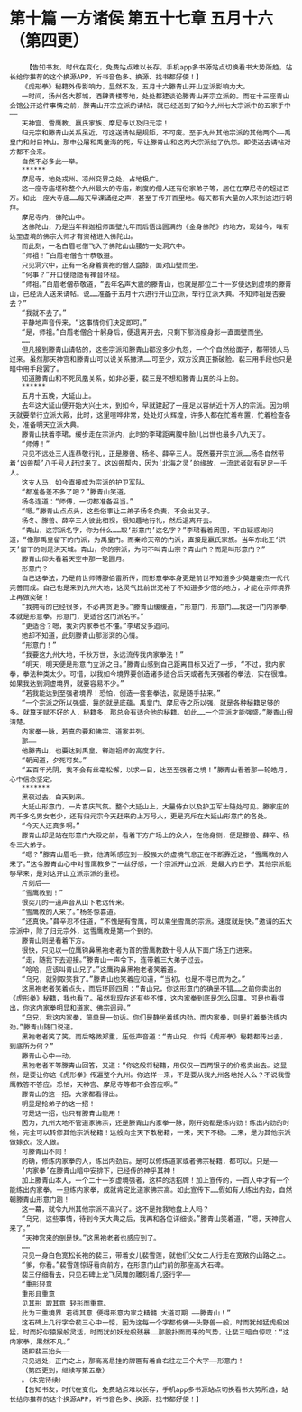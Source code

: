 # 第十篇 一方诸侯 第五十七章 五月十六（第四更）
        【告知书友，时代在变化，免费站点难以长存，手机app多书源站点切换看书大势所趋，站长给你推荐的这个换源APP，听书音色多、换源、找书都好使！】
       《虎形拳》秘籍外传影响力，显然不及，五月十六滕青山开山立派影响力大。
       一时间，扬州各大郡城，酒肆青楼等地，处处都建谈论滕青山开宗立派的。而在十三座青山会馆公开这件事情之前，滕青山开宗立派的请帖，就已经送到了如今九州七大宗派中的五家手中——
       天神宫、雪鹰教、嬴氏家族、摩尼寺以及归元宗！
       归元宗和滕青山关系虽近，可这送请帖是规矩，不可废。至于九州其他宗派的其他两个——禹皇门和射日神山。那申公屠和禹童海的死，早让滕青山和这两大宗派结了仇怨。即使送去请帖对方都不会来。
       自然不必多此一举。
       ******
       摩尼寺，地处戎州、凉州交界之处，占地极广。
       这一座寺庙堪称整个九州最大的寺庙，剃度的僧人还有俗家弟子等，居住在摩尼寺的超过百万。如此一座大寺庙……每天早课诵经之声，甚至于传开百里地。每天都有大量的人来到这进行朝拜。
       摩尼寺内，佛陀山中。
       这佛陀山，乃是当年释迦祖师面壁九年而后悟出圆满的《金身佛陀》的地方，现如今，唯有达至虚境的佛宗大师才有资格进入佛陀山。
       而此刻，一名白眉老僧飞入了佛陀山山腰的一处洞穴中。
       “师祖！”白眉老僧合十恭敬道。
       只见洞穴中，正有一名身着黄袍的僧人盘膝，面对山壁而坐。
       “何事？”开口便隐隐有禅音环绕。
       “师祖。”白眉老僧恭敬道，“去年名声大震的滕青山，也就是那位二十一岁便达到虚境的滕青山，已经派人送来请帖。说……准备于五月十六进行开山立派，举行立派大典。不知师祖是否要去？”
       “我就不去了。”
       平静地声音传来，“这事情你们决定即可。”
       “是，师祖。”白眉老僧合十躬身后，便退离开去，只剩下那消瘦身影一直面壁而坐。
       ……
       但凡接到滕青山请帖的，这些宗派和滕青山都没多少仇怨，一个个自然给面子，都带领人马过来。虽然那天神宫和滕青山可以说关系撇清……可至少，双方没真正撕破脸。裴三用手段也只是暗中用手段罢了。
       知道滕青山和不死凤凰关系，如非必要，裴三是不想和滕青山真的斗上的。
       ******
       五月十五晚，大延山上。
       去年这大延山便开始大兴土木，到如今，早就建起了一座足以容纳近十万人的宗派。因为明天就要举行立派大殿，此时，这里喧哗非常，处处灯火辉煌，许多人都在忙着布置，忙着检查各处，准备明天立派大典。
       滕青山扶着李珺，缓步走在宗派内，此时的李珺距离腹中胎儿出世也最多八九天了。
       “师傅！”
       只见不远处三人连恭敬行礼，正是滕兽、杨冬、薛辛三人。既然要开宗立派……杨冬自然带着‘凶兽帮’八千号人赶过来了。这凶兽帮内，因为‘北海之灵’的缘故，一流武者就有足足一千人。
       这支人马，如今直接成为宗派的护卫军队。
       “都准备差不多了吧？”滕青山笑道。
       杨冬连道：“师傅，一切都准备妥当。”
       “嗯。”滕青山点点头，这些俗事让二弟子杨冬负责，不会出叉子。
       杨冬、滕兽、薛辛三人彼此相视，很知趣地行礼，然后退离开去。
       “青山，这宗派名字，你为什么……取‘形意门’这名字？”李珺看着周围，不由疑惑询问道，“像那禹皇留下的门派，为禹皇门。而秦岭天帝的门派，直接是嬴氏家族。当年东北王‘洪天’留下的则是洪天城。青山，你的宗派，为何不叫青山宗？青山门？而是叫形意门？”
       滕青山仰头看着天空中那一轮圆月。
       形意门？
       自己这拳法，乃是前世师傅滕伯雷所传，而形意拳本身更是前世不知道多少英雄豪杰一代代完善而成。自己也是来到九州大地，这灵气比前世充裕了不知道多少倍的地方，才能在宗师境界上再做突破！
       “我拥有的已经很多，不必再贪更多。”滕青山缓缓道，“形意门，形意门……我这一门内家拳，本就是形意拳。形意门，更适合这门派名字。”
       “更适合？嗯，我对内家拳也不懂。”李珺没多追问。
       她却不知道，此刻滕青山那澎湃的心情。
       “形意门！”
       “我要这九州大地，千秋万世，永远流传我内家拳法！”
       “明天，明天便是形意门立派之日。”滕青山感到自己距离目标又近了一步，“不过，我内家拳，拳法种类太少。可惜，以我如今境界要创造诸多适合后天或者先天强者的拳法，实在很难。如果我达到洞虚境界，就要容易不少。”
       “若我能达到至强者境界！恐怕，创造一套套拳法，就是随手拈来。”
       “一个宗派之所以强盛，靠的就是底蕴。禹皇门、摩尼寺之所以强，就是各种秘籍足够的多。就算天赋不好的人，秘籍多，那总会有适合他的秘籍。如此……一个宗派才能强盛。”滕青山很清楚。
       内家拳一脉，若真的要和佛宗、道家并列。
       那——
       他滕青山，也要达到禹皇、释迦祖师的高度才行。
       “朝闻道，夕死可矣。”
       “五百年光阴，我不会有丝毫松懈，以求一日，达至至强者之境！”滕青山看着那一轮皓月，心中信念坚定。
       *******
       黑夜过去，白天到来。
       大延山形意门，一片喜庆气氛。整个大延山上，大量侍女以及护卫军士随处可见。滕家庄的两千多名男女老少，还有归元宗今天赶来的上万号人，更是充斥在大延山形意门的各处。
       “今天人还真多啊。”
       滕青山却是站在形意门大殿之前，看着下方广场上的众人，在他身侧，便是滕兽、薛辛、杨冬三大弟子。
       “嗯？”滕青山眉毛一掀，他清晰感应到一股强大的虚境气息正在不断靠近这，“雪鹰教的人来了。”这令滕青山心中对雪鹰教多了一丝好感，一个宗派开山立派，是最大的日子。其他宗派能够早来，是对这开山立派宗派的重视。
       片刻后——
       “雪鹰教到！”
       很突兀的一道声音从山下老远传来。
       “雪鹰教的人来了。”杨冬惊喜道。
       “还真快。”薛辛忍不住道，“不愧是有雪鹰，可以乘坐雪鹰的宗派。速度就是快。”邀请的五大宗派中，除了归元宗外，这雪鹰教是第一个到的。
       滕青山则是看着下方。
       很快，只见以一位鹰钩鼻黑袍老者为首的雪鹰教数十号人从下面广场正门进来。
       “走，随我下去迎接。”滕青山一声令下，连带着三大弟子过去。
       “哈哈，应该叫青山兄了。”这鹰钩鼻黑袍老者笑着道。
       “乌兄，就别取笑我了。”滕青山也笑着应和道，“当初，也是不得已而为之。”
       这黑袍老者笑着点头，而后环顾四周：“青山兄，你这形意门的确是不错……之前你卖出的《虎形拳》秘籍，我也看了。虽然我现在还有些不懂，这内家拳到底是怎么回事。可是也看得出，你这内家拳明显和道家、佛宗迥异。”
       “乌兄，我这内家拳，简单是一句话。你们是静坐着练内劲。而内家拳，则是打着拳法练内劲。”滕青山随口说道。
       黑袍老者笑了笑，而后略微郑重，压低声音道：“青山兄，你将《虎形拳》秘籍都传出去，到底所为何？”
       滕青山心中一动。
       黑袍老者不等滕青山回答，又道：“你这般将秘籍，用仅仅一百两银子的价格卖出去。这显然，是要让你这《虎形拳》传遍整个九州。你这样一来，不是要从我九州各地抢人么？不说我雪鹰教答不答应。恐怕，天神宫、摩尼寺等都不会答应啊。”
       滕青山的这一招，大家都看得出。
       明显是抢弟子的这一招！
       可是这一招，也只有滕青山能用！
       因为，九州大地不管道家佛宗，还是滕青山内家拳一脉，刚开始都是练内劲！练出内劲的时候，完全可以转修其他宗派秘籍！这般向全天下散秘籍，一来，天下不稳。二来，是为其他宗派做嫁衣。没人做。
       可滕青山不同！
       的确，修炼内家拳的人，练出内劲后。是可以修炼道家或者佛宗秘籍，都可以。只是——
       ‘内家拳’在滕青山暗中安排下，已经传的神乎其神！
       加上滕青山本人，一个二十一岁虚境强者，这样的活招牌！加上宣传的，一百人中才有一个能练出内家拳。一旦练内家拳，成就肯定比道家佛宗高。如此宣传下……假如有人练出内劲，自然朝滕青山形意门跑！
       这一幕，就令九州其他宗派不高兴了。这不是抢我地盘上人吗？
       “乌兄，这些事情，待到今天大典之后，我再和各位详细谈。”滕青山笑着道，“嗯，天神宫人来了。”
       “天神宫来的倒是快。”这黑袍老者也感应到了。
       ……
       只见一身白色宽松长袍的裴三，带着女儿裴雪莲，就他们父女二人行走在宽敞的山路之上。
       “爹，你看。”裴雪莲惊讶看向前方，在形意门山门前的那座高大石碑。
       裴三仔细看去，只见石碑上龙飞凤舞的雕刻着几竖行字——
       “重形轻意
       重形且重意
       见其形 取其意 轻形而重意。
       此为三重境界 若得其意 便得形意内家之精髓 大道可期 ——滕青山！”
       这石碑上几行字令裴三心中一惊，因为这每一个字都仿佛一头野兽一般，时而犹如猛虎般凶猛，时而好似猿猴般灵活，时而犹如妖龙般残暴……那股扑面而来的气势，让裴三暗自惊叹：“这内家拳，果然不凡。”
       随即裴三抬头——
       只见远处，正门之上，那高高悬挂的牌匾有着自右往左三个大字——形意门！
       （第四更到，继续写第五章）
       。（未完待续）
       【告知书友，时代在变化，免费站点难以长存，手机app多书源站点切换看书大势所趋，站长给你推荐的这个换源APP，听书音色多、换源、找书都好使！】